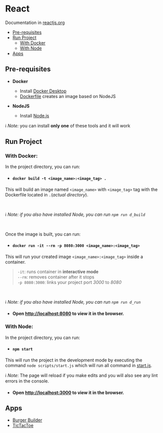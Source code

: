 # React
Documentation in [reactjs.org](https://reactjs.org/)

* [Pre-requisites](#pre-requisites)
* [Run Project](#run-project)
    + [With Docker](#with-docker)
    + [With Node](#with-node)
* [Apps](#apps)
  
  
## Pre-requisites

 - **Docker**
	 - Install [Docker Desktop](https://www.docker.com/products/docker-desktop)
	 - [Dockerfile](./Dockerfile) creates an image based on NodeJS
 
 - **NodeJS** 
	 - Install [Node.js]([https://nodejs.org/en/](https://nodejs.org/en/))

:information_source: *Note:* you can install **only one** of these tools and it will work

## Run Project

### With Docker:

In the project directory, you can run:

- #### `docker build -t <image_name>:<image_tag> .`

This will build an image named `<image_name>` with `<image_tag>` tag with the Dockerfile located in `.`(*actual directory*).

<br>

:information_source: *Note: if you also have installed Node, you can run `npm run d_build`*

<br>

Once the image is built, you can run:

- #### `docker run -it --rm -p 8080:3000 <image_name>:<image_tag>`

This will run your created image `<image_name>:<image_tag>` inside a container. 

> `-it`: runs container in **interactive mode** <br>
 `--rm`: removes container after it stops <br>
 `-p 8080:3000`: links your project port *3000* to *8080* <br>

<br>

:information_source: *Note: if you also have installed Node, you can run `npm run d_run`*

- #### Open [http://localhost:8080](http://localhost:8080) to view it in the browser.
 
 
 ### With Node:
 
In the project directory, you can run:

- #### `npm start`

This will run the project in the development mode by executing the command `node scripts/start.js` which will run all command in [start.js](./scripts/start.js).


:information_source: *Note*: The page will reload if you make edits and you will also see any lint errors in the console.

- #### Open [http://localhost:3000](http://localhost:3000) to view it in the browser.

## Apps

 - [Burger Builder](./src/Apps/BurgerBuilderApp/README.md)
 - [TicTacToe](./src/Apps/TicTacToeApp/README.md)
